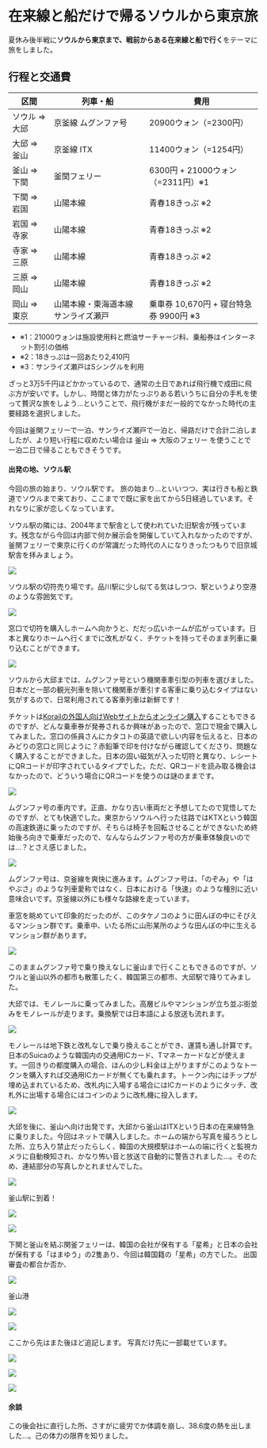 # 在来線と船だけで帰るソウルから東京旅

夏休み後半戦に**ソウルから東京まで、戦前からある在来線と船で行く**をテーマに旅をしました。

## 行程と交通費

|区間|列車・船|費用|
|---|---|---|
|ソウル => 大邱|京釜線 ムグンファ号|20900ウォン（=2300円）|
|大邱 => 釜山|京釜線 ITX|11400ウォン（=1254円）|
|釜山 => 下関|釜関フェリー|6300円 + 21000ウォン（=2311円）※1|
|下関 => 岩国|山陽本線|青春18きっぷ ※2|
|岩国 => 寺家|山陽本線|青春18きっぷ ※2|
|寺家 => 三原|山陽本線|青春18きっぷ ※2|
|三原 => 岡山|山陽本線|青春18きっぷ ※2|
|岡山 => 東京|山陽本線・東海道本線 サンライズ瀬戸|乗車券 10,670円 + 寝台特急券 9900円 ※3|

- ※1：21000ウォンは施設使用料と燃油サーチャージ料、乗船券はインターネット割引の価格
- ※2：18きっぷは一回あたり2,410円
- ※3：サンライズ瀬戸はSシングルを利用

ざっと3万5千円ほどかかっているので、通常の土日であれば飛行機で成田に飛ぶ方が安いです。しかし、時間と体力がたっぷりある若いうちに自分の手札を使って贅沢な旅をしよう…ということで、飛行機がまだ一般的でなかった時代の主要経路を選択しました。


今回は釜関フェリーで一泊、サンライズ瀬戸で一泊と、帰路だけで合計二泊しましたが、より短い行程に収めたい場合は 釜山 => 大阪のフェリー を使うことで一泊二日で帰ることもできそうです。

#### 出発の地、ソウル駅

今回の旅の始まり、ソウル駅です。
旅の始まり…といいつつ、実は行きも船と鉄道でソウルまで来ており、ここまでで既に家を出てから5日経過しています。それなりに家が恋しくなっています。


ソウル駅の隣には、2004年まで駅舎として使われていた旧駅舎が残っています。残念ながら今回は内部で何か展示会を開催していて入れなかったのですが、釜関フェリーで東京に行くのが常識だった時代の人になりきったつもりで旧京城駅舎を拝みましょう。

![](https://takoyaki-3.github.io/takoyaki3-com-data/contents/media/202408/soul-old-station.png)

ソウル駅の切符売り場です。品川駅に少し似てる気はしつつ、駅というより空港のような雰囲気です。

![](https://takoyaki-3.github.io/takoyaki3-com-data/contents/media/202408/soul-station-lobby.png)

窓口で切符を購入しホームへ向かうと、だだっ広いホームが広がっています。日本と異なりホームへ行くまでに改札がなく、チケットを持ってそのまま列車に乗り込むことができます。

![](https://takoyaki-3.github.io/takoyaki3-com-data/contents/media/202408/soul-station-home.png)

ソウルから大邱までは、ムグンファ号という機関車牽引型の列車を選びました。日本だと一部の観光列車を除いて機関車が牽引する客車に乗り込むタイプはない気がするので、日常利用されてる客車列車は新鮮です！

チケットは[Korailの外国人向けWebサイトからオンライン購入](https://www.letskorail.com/ebizbf/EbizBfBookingTrainSearch.do#hdposition)することもできるのですが、どんな乗車券が発券されるか興味があったので、窓口で現金で購入してみました。窓口の係員さんにカタコトの英語で欲しい内容を伝えると、日本のみどりの窓口と同じように？赤鉛筆で印を付けながら確認してくださり、問題なく購入することができました。日本の固い磁気が入った切符と異なり、レシートにQRコードが印字されているタイプでした。ただ、QRコードを読み取る機会はなかったので、どういう場合にQRコードを使うのは謎のままです。

![](https://takoyaki-3.github.io/takoyaki3-com-data/contents/media/202408/mugunghwa-front.png)

ムグンファ号の車内です。正直、かなり古い車両だと予想してたので覚悟してたのですが、とても快適でした。東京からソウルへ行った往路ではKTXという韓国の高速鉄道に乗ったのですが、そちらは椅子を回転させることができないため終始後ろ向きで乗車だったので、なんならムグンファ号の方が乗車体験良いのでは…？とさえ感じました。

![](https://takoyaki-3.github.io/takoyaki3-com-data/contents/media/202408/mugunghwa.png)

ムグンファ号は、京釜線を爽快に進みます。ムグンファ号は、「のぞみ」や「はやぶさ」のような列車愛称ではなく、日本における「快速」のような種別に近い意味合いです。京釜線以外にも様々な路線を走っています。

車窓を眺めていて印象的だったのが、このタケノコのように田んぼの中にそびえるマンション群です。乗車中、いたる所に山形某所のような田んぼの中に生えるマンション群があります。

![](https://takoyaki-3.github.io/takoyaki3-com-data/contents/media/202408/mugunghwa-window-view.png)

このままムグンファ号で乗り換えなしに釜山まで行くこともできるのですが、ソウルと釜山以外の都市も散策したく、韓国第三の都市、大邱駅で降りてみました。

大邱では、モノレールに乗ってみました。高層ビルやマンションが立ち並ぶ街並みをモノレールが走ります。乗換駅では日本語による放送も流れます。


![](https://takoyaki-3.github.io/takoyaki3-com-data/contents/media/202408/daegu-monorail.png)

モノレールは地下鉄と改札なしで乗り換えることができ、運賃も通し計算です。日本のSuicaのような韓国内の交通用ICカード、Tマネーカードなどが使えます。一回きりの都度購入の場合、ほんの少し料金は上がりますがこのようなトークンを購入すれば交通用ICカードが無くても乗れます。トークン内にはチップが埋め込まれているため、改札内に入場する場合にはICカードのようにタッチ、改札外に出場する場合にはコインのように改札機に投入します。

![](https://takoyaki-3.github.io/takoyaki3-com-data/contents/media/202408/daegu-monorail-token.png)

大邱を後に、釜山へ向け出発です。大邱から釜山はITXという日本の在来線特急に乗りました。今回はネットで購入しました。ホームの端から写真を撮ろうとした所、立ち入り禁止だったらしく、韓国の大規模駅はホームの端に行くと監視カメラに自動検知され、かなり怖い音と放送で自動的に警告されました…。そのため、連結部分の写真しかとれませんでした。

![](https://takoyaki-3.github.io/takoyaki3-com-data/contents/media/202408/itx.png)

釜山駅に到着！

![](https://takoyaki-3.github.io/takoyaki3-com-data/contents/media/202408/busan-station.png)

![](https://takoyaki-3.github.io/takoyaki3-com-data/contents/media/202408/bridge.png)

下関と釜山を結ぶ関釜フェリーは、韓国の会社が保有する「星希」と日本の会社が保有する「はまゆう」の2隻あり、今回は韓国籍の「星希」の方でした。
出国審査の都合か否か、

![](https://takoyaki-3.github.io/takoyaki3-com-data/contents/media/202408/ferry.png)

釜山港

![](https://takoyaki-3.github.io/takoyaki3-com-data/contents/media/202408/busan-port.png)

![](https://takoyaki-3.github.io/takoyaki3-com-data/contents/media/202408/bridge-2.png)

ここから先はまた後ほど追記します。
写真だけ先に一部載せています。

![](https://takoyaki-3.github.io/takoyaki3-com-data/contents/media/202408/sunrise.png)

![](https://takoyaki-3.github.io/takoyaki3-com-data/contents/media/202408/sunrise-room.png)

![](https://takoyaki-3.github.io/takoyaki3-com-data/contents/media/202408/tokyo-station.png)

#### 余談

この後会社に直行した所、さすがに疲労でか体調を崩し、38.6度の熱を出しました…。己の体力の限界を知りました。